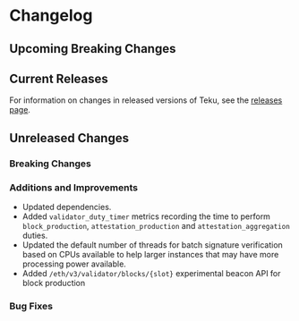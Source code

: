 
# Changelog

## Upcoming Breaking Changes

## Current Releases

For information on changes in released versions of Teku, see
the [releases page](https://github.com/Consensys/teku/releases).

## Unreleased Changes

### Breaking Changes

### Additions and Improvements
 - Updated dependencies.
 - Added `validator_duty_timer` metrics recording the time to perform `block_production`, `attestation_production` and `attestation_aggregation` duties.
 - Updated the default number of threads for batch signature verification based on CPUs available to help larger instances that may have more processing power available.
 - Added `/eth/v3/validator/blocks/{slot}` experimental beacon API for block production

### Bug Fixes

